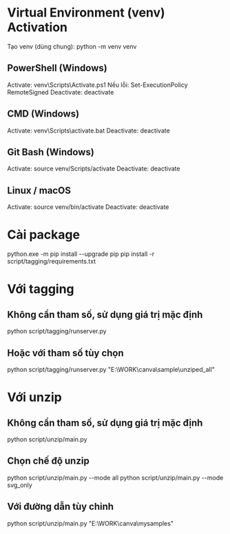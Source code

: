 # Virtual Environment (venv) Activation

Tạo venv (dùng chung):
python -m venv venv

## PowerShell (Windows)
Activate:   venv\Scripts\Activate.ps1
Nếu lỗi:    Set-ExecutionPolicy RemoteSigned
Deactivate: deactivate

## CMD (Windows)
Activate:   venv\Scripts\activate.bat
Deactivate: deactivate

## Git Bash (Windows)
Activate:   source venv/Scripts/activate
Deactivate: deactivate

## Linux / macOS
Activate:   source venv/bin/activate
Deactivate: deactivate


# Cài package
python.exe -m pip install --upgrade pip
pip install -r script/tagging/requirements.txt

# Với tagging

## Không cần tham số, sử dụng giá trị mặc định
python script/tagging/runserver.py

## Hoặc với tham số tùy chọn
python script/tagging/runserver.py "E:\WORK\canva\sample\unziped_all"

# Với unzip
## Không cần tham số, sử dụng giá trị mặc định
python script/unzip/main.py

## Chọn chế độ unzip
python script/unzip/main.py --mode all
python script/unzip/main.py --mode svg_only

## Với đường dẫn tùy chỉnh
python script/unzip/main.py "E:\WORK\canva\mysamples"